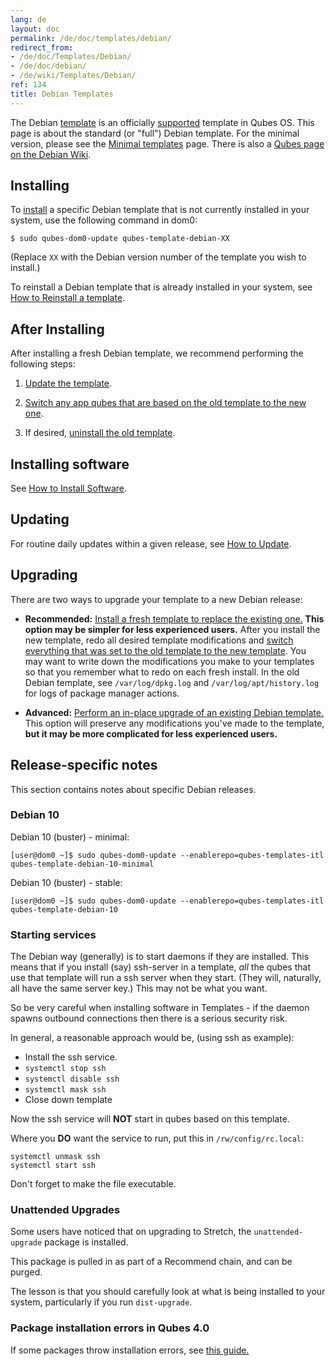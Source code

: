```yaml
---
lang: de
layout: doc
permalink: /de/doc/templates/debian/
redirect_from:
- /de/doc/Templates/Debian/
- /de/doc/debian/
- /de/wiki/Templates/Debian/
ref: 134
title: Debian Templates
---
```


The Debian [template](/de/doc/templates/) is an officially [supported](/de/doc/supported-versions/#templates) template in Qubes OS.
This page is about the standard (or "full") Debian template.
For the minimal version, please see the [Minimal templates](/de/doc/templates/minimal/) page.
There is also a [Qubes page on the Debian Wiki](https://wiki.debian.org/Qubes).

## Installing
<a id="installing"></a>

To [install](/de/doc/templates/#installing) a specific Debian template that is not currently installed in your system, use the following command in dom0:

```
$ sudo qubes-dom0-update qubes-template-debian-XX
```

   (Replace `XX` with the Debian version number of the template you wish to install.)

To reinstall a Debian template that is already installed in your system, see [How to Reinstall a template](/de/doc/reinstall-template/).

## After Installing
<a id="after-installing"></a>

After installing a fresh Debian template, we recommend performing the following steps:

1. [Update the template](/de/doc/software-update-vm/).

2. [Switch any app qubes that are based on the old template to the new one](/de/doc/templates/#switching).

3. If desired, [uninstall the old template](/de/doc/templates/#uninstalling).

## Installing software
<a id="installing-software"></a>

See [How to Install Software](/de/doc/how-to-install-software/).

## Updating
<a id="updating"></a>

For routine daily updates within a given release, see [How to Update](/de/doc/how-to-update/).

## Upgrading
<a id="upgrading"></a>

There are two ways to upgrade your template to a new Debian release:

- **Recommended:** [Install a fresh template to replace the existing one.](#installing) **This option may be simpler for less experienced users.** After you install the new template, redo all desired template modifications and [switch everything that was set to the old template to the new template](/de/doc/templates/#switching). You may want to write down the modifications you make to your templates so that you remember what to redo on each fresh install. In the old Debian template, see `/var/log/dpkg.log` and `/var/log/apt/history.log` for logs of package manager actions.

- **Advanced:** [Perform an in-place upgrade of an existing Debian template.](/de/doc/template/debian/upgrade/) This option will preserve any modifications you've made to the template, **but it may be more complicated for less experienced users.**

## Release-specific notes
<a id="release-specific-notes"></a>

This section contains notes about specific Debian releases.

### Debian 10
<a id="debian-10"></a>

Debian 10 (buster) - minimal:

```
[user@dom0 ~]$ sudo qubes-dom0-update --enablerepo=qubes-templates-itl qubes-template-debian-10-minimal
```

Debian 10 (buster) - stable:

```
[user@dom0 ~]$ sudo qubes-dom0-update --enablerepo=qubes-templates-itl qubes-template-debian-10
```

### Starting services
<a id="starting-services"></a>

The Debian way (generally) is to start daemons if they are installed.
This means that if you install (say) ssh-server in a template, *all* the qubes that use that template will run a ssh server when they start. (They will, naturally, all have the same server key.) This may not be what you want.

So be very careful when installing software in Templates - if the daemon spawns outbound connections then there is a serious security risk.

In general, a reasonable approach would be, (using ssh as example):

- Install the ssh service.
- `systemctl stop ssh`
- `systemctl disable ssh`
- `systemctl mask ssh`
- Close down template

Now the ssh service will **NOT** start in qubes based on this template.

Where you **DO** want the service to run, put this in `/rw/config/rc.local`:

```
systemctl unmask ssh
systemctl start ssh
```

Don't forget to make the file executable.

### Unattended Upgrades
<a id="unattended-upgrades"></a>

Some users have noticed that on upgrading to Stretch, the `unattended-upgrade` package is installed.

This package is pulled in as part of a Recommend chain, and can be purged.

The lesson is that you should carefully look at what is being installed to your system, particularly if you run `dist-upgrade`.

### Package installation errors in Qubes 4.0
<a id="package-installation-errors-in-qubes-40"></a>

If some packages throw installation errors, see [this guide.](/de/doc/vm-troubleshooting/#fixing-package-installation-errors)